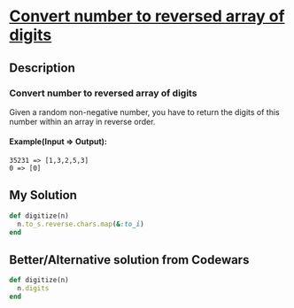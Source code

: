 # [Convert number to reversed array of digits](https://www.codewars.com/kata/5583090cbe83f4fd8c000051)

## Description
### Convert number to reversed array of digits
Given a random non-negative number, you have to return the digits of this number within an array in reverse order.

#### Example(Input => Output):
```
35231 => [1,3,2,5,3]
0 => [0]
```

## My Solution
```ruby
def digitize(n)
  n.to_s.reverse.chars.map(&:to_i)
end
```

## Better/Alternative solution from Codewars
```ruby
def digitize(n)
  n.digits
end
```
